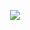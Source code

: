 <p align="center">
<img src="https://capsule-render.vercel.app/api?type=waving&color=timeGradient&height=300&&section=header&text={Hi,Researcher!}&fontSize=90&fontAlign=50&fontAlignY=30&desc={I'mHuangXun,PhD.inXMU}&descAlign=50&descSize=30&descAlignY=60&animation=twinkling" />
</p>

